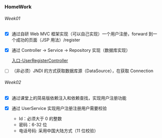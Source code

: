 
### HomeWork

###### Week01

- [x] 通过自研 Web MVC 框架实现（可以自己实现）一个用户注册，forward 到一个成功的页面（JSP 用法）/register
- [x] 通过 Controller -> Service -> Repository 实现（数据库实现）

  [入口-UserRegisterController](https://github.com/qxf-Carl/Evo/blob/main/stage-0/user-platform/user-web/src/main/java/org/geektimes/projects/user/web/controller/UserRegisterController.java)
- [ ] （非必须）JNDI 的方式获取数据库源（DataSource），在获取 Connection

###### Week02

- [x] 通过课堂上的简易版依赖注入和依赖查找，实现用户注册功能

- [x] 通过 UserService 实现用户注册注册用户需要校验
  - Id：必须大于 0 的整数
  - 密码：6-32 位 
  - 电话号码: 采用中国大陆方式（11 位校验）


